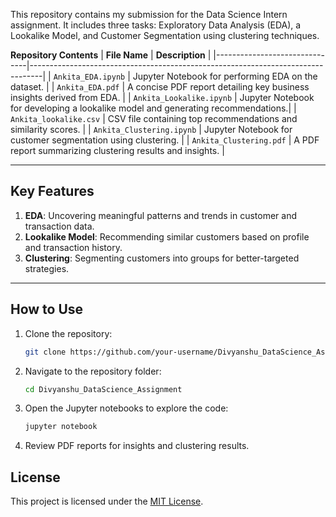 This repository contains my submission for the Data Science Intern assignment. It includes three tasks: Exploratory Data Analysis (EDA), a Lookalike Model, and Customer Segmentation using clustering techniques.

 **Repository Contents**
| **File Name**                | **Description**                                                                 |
|-------------------------------|---------------------------------------------------------------------------------|
| `Ankita_EDA.ipynb`         | Jupyter Notebook for performing EDA on the dataset.                            |
| `Ankita_EDA.pdf`           | A concise PDF report detailing key business insights derived from EDA.          |
| `Ankita_Lookalike.ipynb`   | Jupyter Notebook for developing a lookalike model and generating recommendations.|
| `Ankita_lookalike.csv`     | CSV file containing top recommendations and similarity scores.                  |
| `Ankita_Clustering.ipynb`  | Jupyter Notebook for customer segmentation using clustering.                    |
| `Ankita_Clustering.pdf`    | A PDF report summarizing clustering results and insights.                       |

---

## **Key Features**
1. **EDA**: Uncovering meaningful patterns and trends in customer and transaction data.
2. **Lookalike Model**: Recommending similar customers based on profile and transaction history.
3. **Clustering**: Segmenting customers into groups for better-targeted strategies.

---

## **How to Use**
1. Clone the repository:
   ```bash
   git clone https://github.com/your-username/Divyanshu_DataScience_Assignment.git
   ```
2. Navigate to the repository folder:
   ```bash
   cd Divyanshu_DataScience_Assignment
   ```
3. Open the Jupyter notebooks to explore the code:
   ```bash
   jupyter notebook
   ```
4. Review PDF reports for insights and clustering results.



## **License**
This project is licensed under the [MIT License](LICENSE).


